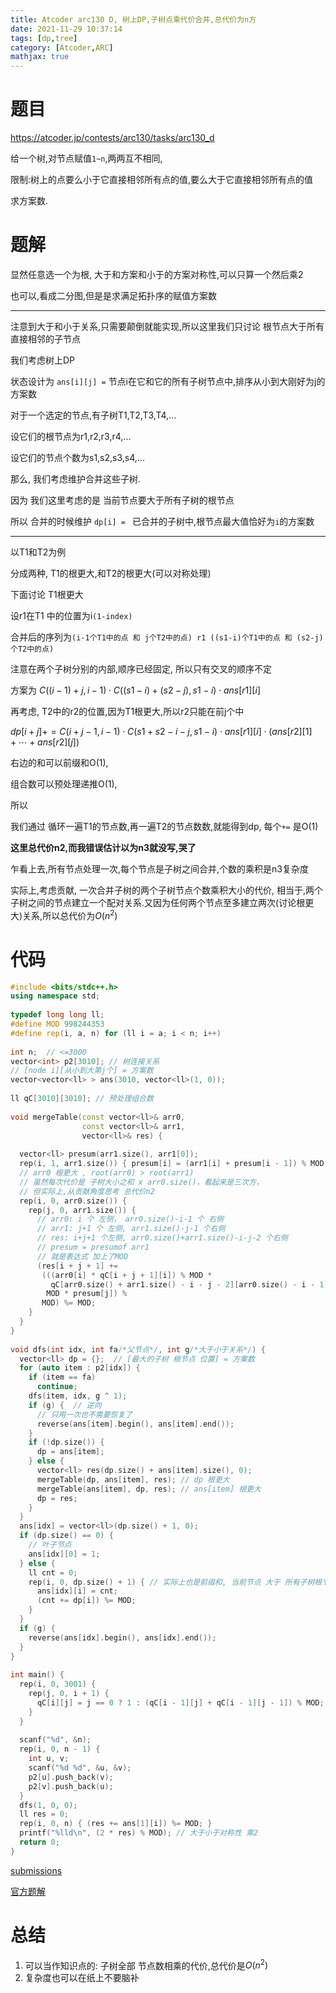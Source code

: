 ```yaml
---
title: Atcoder arc130 D, 树上DP,子树点乘代价合并,总代价为n方
date: 2021-11-29 10:37:14
tags: [dp,tree]
category: [Atcoder,ARC]
mathjax: true
---
```


# 题目

https://atcoder.jp/contests/arc130/tasks/arc130_d

给一个树,对节点赋值`1~n`,两两互不相同,

限制:树上的点要么小于它直接相邻所有点的值,要么大于它直接相邻所有点的值

求方案数.

# 题解

显然任意选一个为根, 大于和方案和小于的方案对称性,可以只算一个然后乘2

也可以,看成二分图,但是是求满足拓扑序的赋值方案数

---

注意到大于和小于关系,只需要颠倒就能实现,所以这里我们只讨论 根节点大于所有直接相邻的子节点

我们考虑树上DP

状态设计为 `ans[i][j] =` 节点i在它和它的所有子树节点中,排序从小到大刚好为j的方案数

对于一个选定的节点,有子树T1,T2,T3,T4,...

设它们的根节点为r1,r2,r3,r4,...

设它们的节点个数为s1,s2,s3,s4,...

那么, 我们考虑维护合并这些子树.

因为 我们这里考虑的是 当前节点要大于所有子树的根节点

所以 合并的时候维护 `dp[i] = ` 已合并的子树中,根节点最大值恰好为`i`的方案数

---

以T1和T2为例

分成两种, T1的根更大,和T2的根更大(可以对称处理)

下面讨论 T1根更大

设r1在T1 中的位置为i`(1-index)`

合并后的序列为`(i-1个T1中的点 和 j个T2中的点) r1 ((s1-i)个T1中的点 和 (s2-j)个T2中的点)`

注意在两个子树分别的内部,顺序已经固定, 所以只有交叉的顺序不定

方案为 $C((i-1)+j,i-1) \cdot C((s1-i)+(s2-j),s1-i) \cdot ans[r1][i]$

再考虑, T2中的r2的位置,因为T1根更大,所以r2只能在前j个中

$dp[i+j] += C(i+j-1,i-1) \cdot C(s1+s2-i-j,s1-i) \cdot ans[r1][i] \cdot (ans[r2][1]+\cdots +ans[r2][j])$

右边的和可以前缀和O(1),

组合数可以预处理递推O(1),

所以

我们通过 循环一遍T1的节点数,再一遍T2的节点数数,就能得到dp, 每个`+=` 是O(1)

**这里总代价n2,而我错误估计以为n3就没写,哭了**

乍看上去,所有节点处理一次,每个节点是子树之间合并,个数的乘积是n3复杂度

实际上,考虑贡献, 一次合并子树的两个子树节点个数乘积大小的代价, 相当于,两个子树之间的节点建立一个配对关系.又因为任何两个节点至多建立两次(讨论根更大)关系,所以总代价为$O(n^2)$

# 代码

```cpp
#include <bits/stdc++.h>
using namespace std;
 
typedef long long ll;
#define MOD 998244353
#define rep(i, a, n) for (ll i = a; i < n; i++)
 
int n;  // <=3000
vector<int> p2[3010]; // 树连接关系
// [node i][从小到大第j个] = 方案数
vector<vector<ll> > ans(3010, vector<ll>(1, 0));
 
ll qC[3010][3010]; // 预处理组合数
 
void mergeTable(const vector<ll>& arr0,
                const vector<ll>& arr1,
                vector<ll>& res) {
 
  vector<ll> presum(arr1.size(), arr1[0]);
  rep(i, 1, arr1.size()) { presum[i] = (arr1[i] + presum[i - 1]) % MOD; } // 前缀和
  // arr0 根更大 , root(arr0) > root(arr1)
  // 虽然每次代价是 子树大小之和 x arr0.size()，看起来是三次方，
  // 但实际上,从贡献角度思考 总代价n2
  rep(i, 0, arr0.size()) {
    rep(j, 0, arr1.size()) {
      // arr0: i 个 左侧， arr0.size()-i-1 个 右侧
      // arr1: j+1 个 左侧, arr1.size()-j-1 个右侧
      // res: i+j+1 个左侧, arr0.size()+arr1.size()-i-j-2 个右侧
      // presum = presumof arr1
      // 就是表达式 加上了MOD
      (res[i + j + 1] +=
       (((arr0[i] * qC[i + j + 1][i]) % MOD *
         qC[arr0.size() + arr1.size() - i - j - 2][arr0.size() - i - 1]) %
        MOD * presum[j]) %
       MOD) %= MOD;
    }
  }
}
 
void dfs(int idx, int fa/*父节点*/, int g/*大于小于关系*/) {
  vector<ll> dp = {};  // [最大的子树 根节点 位置] = 方案数
  for (auto item : p2[idx]) {
    if (item == fa)
      continue;
    dfs(item, idx, g ^ 1);
    if (g) {  // 逆向
      // 只用一次也不需要恢复了
      reverse(ans[item].begin(), ans[item].end());
    }
    if (!dp.size()) {
      dp = ans[item];
    } else {
      vector<ll> res(dp.size() + ans[item].size(), 0);
      mergeTable(dp, ans[item], res); // dp 根更大
      mergeTable(ans[item], dp, res); // ans[item] 根更大
      dp = res;
    }
  }
  ans[idx] = vector<ll>(dp.size() + 1, 0);
  if (dp.size() == 0) {
    // 叶子节点
    ans[idx][0] = 1;
  } else {
    ll cnt = 0;
    rep(i, 0, dp.size() + 1) { // 实际上也是前缀和, 当前节点 大于 所有子树根节点
      ans[idx][i] = cnt;
      (cnt += dp[i]) %= MOD;
    }
  }
  if (g) {
    reverse(ans[idx].begin(), ans[idx].end());
  }
}
 
int main() {
  rep(i, 0, 3001) {
    rep(j, 0, i + 1) {
      qC[i][j] = j == 0 ? 1 : (qC[i - 1][j] + qC[i - 1][j - 1]) % MOD;
    }
  }
 
  scanf("%d", &n);
  rep(i, 0, n - 1) {
    int u, v;
    scanf("%d %d", &u, &v);
    p2[u].push_back(v);
    p2[v].push_back(u);
  }
  dfs(1, 0, 0);
  ll res = 0;
  rep(i, 0, n) { (res += ans[1][i]) %= MOD; }
  printf("%lld\n", (2 * res) % MOD); // 大于小于对称性 乘2
  return 0;
}
```

[submissions](https://atcoder.jp/contests/arc130/submissions/27588953)

[官方题解](https://atcoder.jp/contests/arc130/editorial/2996)

# 总结

1. 可以当作知识点的: 子树全部 节点数相乘的代价,总代价是$O(n^2)$
2. 复杂度也可以在纸上不要脑补
